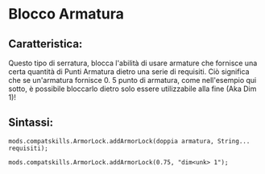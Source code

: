 # Blocco Armatura

## Caratteristica:

Questo tipo di serratura, blocca l'abilità di usare armature che fornisce una certa quantità di Punti Armatura dietro una serie di requisiti. Ciò significa che se un'armatura fornisce 0. 5 punto di armatura, come nell'esempio qui sotto, è possibile bloccarlo dietro solo essere utilizzabile alla fine (Aka Dim 1)!

## Sintassi:

    mods.compatskills.ArmorLock.addArmorLock(doppia armatura, String... requisiti);
    
    mods.compatskills.ArmorLock.addArmorLock(0.75, "dim<unk> 1");